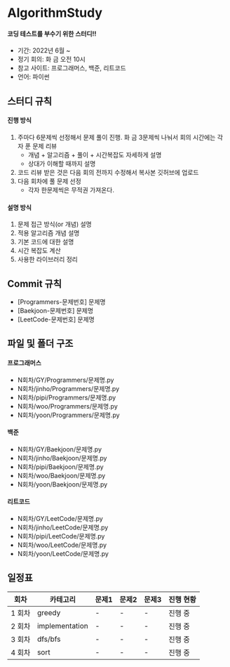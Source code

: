 # AlgorithmStudy

#### 코딩 테스트를 부수기 위한 스터디!!

- 기간: 2022년 6월 ~
- 정기 회의: 화 금 오전 10시
- 참고 사이트: 프로그래머스, 백준, 리트코드
- 언어: 파이썬

## 스터디 규칙

#### 진행 방식

1. 주마다 6문제씩 선정해서 문제 풀이 진행. 화 금 3문제씩 나눠서 회의 시간에는 각자 푼 문제 리뷰
   - 개념 + 알고리즘 + 풀이 + 시간복잡도 자세하게 설명
   - 상대가 이해할 때까지 설명
2. 코드 리뷰 받은 것은 다음 회의 전까지 수정해서 복사본 깃허브에 업로드
3. 다음 회차에 풀 문제 선정
   - 각자 한문제씩은 무적권 가져온다.

#### 설명 방식

1. 문제 접근 방식(or 개념) 설명
2. 적용 알고리즘 개념 설명
3. 기본 코드에 대한 설명
4. 시간 복잡도 계산
5. 사용한 라이브러리 정리

## Commit 규칙

- [Programmers-문제번호] 문제명
- [Baekjoon-문제번호] 문제명
- [LeetCode-문제번호] 문제명

## 파일 및 폴더 구조

#### 프로그래머스

- N회차/GY/Programmers/문제명.py
- N회차/jinho/Programmers/문제명.py
- N회차/pipi/Programmers/문제명.py
- N회차/woo/Programmers/문제명.py
- N회차/yoon/Programmers/문제명.py

#### 백준

- N회차/GY/Baekjoon/문제명.py
- N회차/jinho/Baekjoon/문제명.py
- N회차/pipi/Baekjoon/문제명.py
- N회차/woo/Baekjoon/문제명.py
- N회차/yoon/Baekjoon/문제명.py

#### 리트코드

- N회차/GY/LeetCode/문제명.py
- N회차/jinho/LeetCode/문제명.py
- N회차/pipi/LeetCode/문제명.py
- N회차/woo/LeetCode/문제명.py
- N회차/yoon/LeetCode/문제명.py

## 일정표

| 회차   | 카테고리       | 문제1 | 문제2 | 문제3 | 진행 현황 |
| ------ | -------------- | ----- | ----- | ----- | --------- |
| 1 회차 | greedy         | -     | -     | -     | 진행 중   |
| 2 회차 | implementation | -     | -     | -     | 진행 중   |
| 3 회차 | dfs/bfs        | -     | -     | -     | 진행 중   |
| 4 회차 | sort           | -     | -     | -     | 진행 중   |
